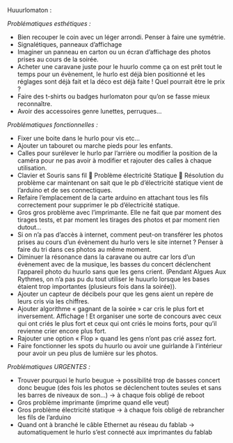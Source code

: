 Huuurlomaton :

_Problématiques esthétiques :_
-	Bien recouper le coin avec un léger arrondi. Penser à faire une symétrie.
-	Signalétiques, panneaux d’affichage
-	Imaginer un panneau en carton ou un écran d’affichage des photos prises au cours de la soirée.
-	Acheter une caravane juste pour le huurlo comme ça on est prêt tout le temps pour un évènement, le hurlo est déjà bien positionné et les réglages sont déjà fait et la déco est déjà faite ! Quel pourrait être le prix ?
-	Faire des t-shirts ou badges hurlomaton pour qu’on se fasse mieux reconnaître.
-	Avoir des accessoires genre lunettes, perruques...

_Problématiques fonctionnelles :_
-	Fixer une boite dans le hurlo pour vis etc...
-	Ajouter un tabouret ou marche pieds pour les enfants.
-	Calles pour surélever le hurlo par l’arrière ou modifier la position de la caméra pour ne pas avoir à modifier et rajouter des calles à chaque utilisation.
-	Clavier et Souris sans fil  Problème électricité Statique  Résolution du problème car maintenant on sait que le pb d’électricité statique vient de l’arduino et de ses connectiques.
-	Refaire l’emplacement de la carte arduino en attachant tous les fils correctement pour supprimer le pb d’électricité statique.
-	Gros gros problème avec l’imprimante. Elle ne fait que par moment des tirages tests, et par moment les tirages des photos et par moment rien dutout…
-	Si on n’a pas d’accès à internet, comment peut-on transférer les photos prises au cours d’un évènement du hurlo vers le site internet ? Penser à faire du tri dans ces photos au même moment.
-	Diminuer la résonance dans la caravane ou autre car lors d’un évènement avec de la musique, les basses du concert déclenchent l’appareil photo du huurlo sans que les gens crient. (Pendant Algues Aux Rythmes, on n’a pas pu du tout utiliser le huuurlo lorsque les bases étaient trop importantes (plusieurs fois dans la soirée)).
-	Ajouter un capteur de décibels pour que les gens aient un repère de leurs cris via les chiffres. 
-	Ajouter algorithme « gagnant de la soirée » car cris le plus fort et inversement. Affichage ! Et organiser une sorte de concours avec ceux qui ont criés le plus fort et ceux qui ont criés le moins forts, pour qu’il revienne crier encore plus fort.
-	Rajouter une option « Flop » quand les gens n’ont pas crié assez fort.
-	Faire fonctionner les spots du huurlo ou avoir une guirlande à l’intérieur pour avoir un peu plus de lumière sur les photos.


_Problématiques URGENTES :_
- Trouver pourquoi le hurlo beugue 
→ possibilité trop de basses concert donc beugue (des fois les photos se déclenchent toutes seules et sans les barres de niveaux de son…) → à chaque fois obligé de reboot
- Gros problème imprimante (imprime quand elle veut)
- Gros problème électricité statique → à chaque fois obligé de rebrancher les fils de l’arduino
- Quand ont à branché le câble Ethernet au réseau du fablab → automatiquement le hurlo s’est connecté aux imprimantes du fablab
